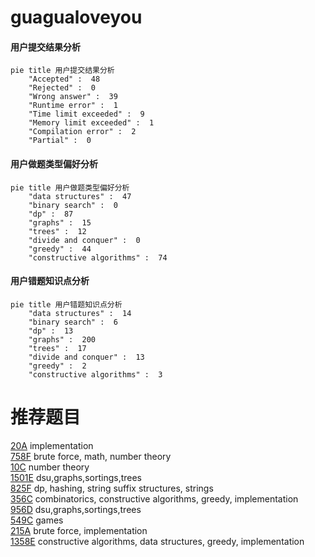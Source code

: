 # guagualoveyou

<!-- tabs:start -->



#### **用户提交结果分析**

```mermaid
pie title 用户提交结果分析
    "Accepted" :  48
    "Rejected" :  0
    "Wrong answer" :  39
    "Runtime error" :  1
    "Time limit exceeded" :  9
    "Memory limit exceeded" :  1
    "Compilation error" :  2
    "Partial" :  0
```

#### **用户做题类型偏好分析**

```mermaid
pie title 用户做题类型偏好分析
    "data structures" :  47
    "binary search" :  0
    "dp" :  87
    "graphs" :  15
    "trees" :  12
    "divide and conquer" :  0
    "greedy" :  44
    "constructive algorithms" :  74
```
#### **用户错题知识点分析**

```mermaid
pie title 用户错题知识点分析
    "data structures" :  14
    "binary search" :  6
    "dp" :  13
    "graphs" :  200
    "trees" :  17
    "divide and conquer" :  13
    "greedy" :  2
    "constructive algorithms" :  3
```



<!-- tabs:end -->
# 推荐题目
[20A](https://codeforces.com/contest/20/problem/A)		implementation		  
[758F](https://codeforces.com/contest/758/problem/F)		brute force,
                        math,
                        number theory		  
[10C](https://codeforces.com/contest/10/problem/C)		number theory		  
[1501E](https://codeforces.com/contest/1501/problem/E)		dsu,graphs,sortings,trees		  
[825F](https://codeforces.com/contest/825/problem/F)		dp,
                        hashing,
                        string suffix structures,
                        strings		  
[356C](https://codeforces.com/contest/356/problem/C)		combinatorics,
                        constructive algorithms,
                        greedy,
                        implementation		  
[956D](https://codeforces.com/contest/956/problem/D)		dsu,graphs,sortings,trees		  
[549C](https://codeforces.com/contest/549/problem/C)		games		  
[215A](https://codeforces.com/contest/215/problem/A)		brute force,
                        implementation		  
[1358E](https://codeforces.com/contest/1358/problem/E)		constructive algorithms,
                        data structures,
                        greedy,
                        implementation		  
